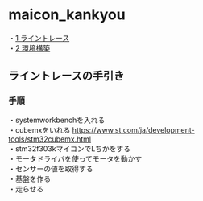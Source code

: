 # maicon_kankyou
・[1 ライントレース](./#1)  
・[2 環境構築](./環境構築.md)

## <div id="1">ライントレースの手引き</div>
### 手順
・systemworkbenchを入れる  
・cubemxをいれる https://www.st.com/ja/development-tools/stm32cubemx.html  
・stm32f303kマイコンでLちかをする  
・モータドライバを使ってモータを動かす  
・センサーの値を取得する  
・基盤を作る  
・走らせる  
